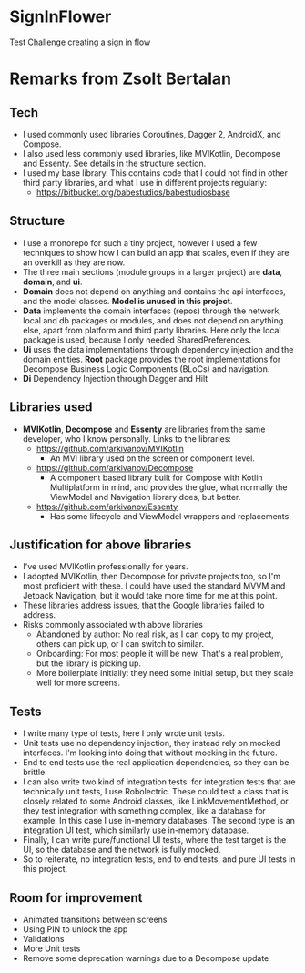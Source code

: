 # SignInFlower
Test Challenge creating a sign in flow

# Remarks from Zsolt Bertalan

## Tech

* I used commonly used libraries Coroutines, Dagger 2, AndroidX, and Compose.
* I also used less commonly used libraries, like MVIKotlin, Decompose and Essenty. See details in the structure section.
* I used my base library. This contains code that I could not find in other third party libraries, and what I use in 
  different projects regularly:
  * https://bitbucket.org/babestudios/babestudiosbase

## Structure

* I use a monorepo for such a tiny project, however I used a few techniques to show how I can build an app that 
  scales, even if they are an overkill as they are now.
* The three main sections (module groups in a larger project) are **data**, **domain**, and **ui**.
* **Domain** does not depend on anything and contains the api interfaces, and the model classes. **Model is unused in 
  this project**.
* **Data** implements the domain interfaces (repos) through the network, local and db packages or modules, and does not 
  depend on anything else, apart from platform and third party libraries. Here only the local package is used, 
  because I only needed SharedPreferences.
* **Ui** uses the data implementations through dependency injection and the domain entities. **Root** package 
  provides the root implementations for Decompose Business Logic Components (BLoCs) and navigation.
* **Di** Dependency Injection through Dagger and Hilt

## Libraries used

* **MVIKotlin**, **Decompose** and **Essenty** are libraries from the same developer, who I know personally. Links to 
  the libraries:
    * https://github.com/arkivanov/MVIKotlin
      * An MVI library used on the screen or component level.
    * https://github.com/arkivanov/Decompose
      * A component based library built for Compose with Kotlin Multiplatform in mind, and provides the glue, what 
        normally the ViewModel and Navigation library does, but better. 
    * https://github.com/arkivanov/Essenty
      * Has some lifecycle and ViewModel wrappers and replacements.

## Justification for above libraries

* I've used MVIKotlin professionally for years.
* I adopted MVIKotlin, then Decompose for private projects too, so I'm most proficient with these. I could have used 
  the standard MVVM and Jetpack Navigation, but it would take more time for me at this point.
* These libraries address issues, that the Google libraries failed to address.
* Risks commonly associated with above libraries
  * Abandoned by author: No real risk, as I can copy to my project, others can pick up, or I can switch to similar.
  * Onboarding: For most people it will be new. That's a real problem, but the library is picking up.
  * More boilerplate initially: they need some initial setup, but they scale well for more screens.

## Tests

* I write many type of tests, here I only wrote unit tests.
* Unit tests use no dependency injection, they instead rely on mocked interfaces. I'm looking into 
doing that without mocking in the future.
* End to end tests use the real application dependencies, so they can be brittle.
* I can also write two kind of integration tests: for integration tests that are technically unit 
tests, I use Robolectric. These could test a class that is closely related to some Android classes, 
like LinkMovementMethod, or they test integration with something complex, like a database for 
example. In this case I use in-memory databases. The second type is an integration UI test, which 
similarly use in-memory database.
* Finally, I can write pure/functional UI tests, where the test target is the UI, so the database and the 
network is fully mocked.
* So to reiterate, no integration tests, end to end tests, and pure UI tests in this project.

## Room for improvement

* Animated transitions between screens
* Using PIN to unlock the app
* Validations
* More Unit tests
* Remove some deprecation warnings due to a Decompose update
